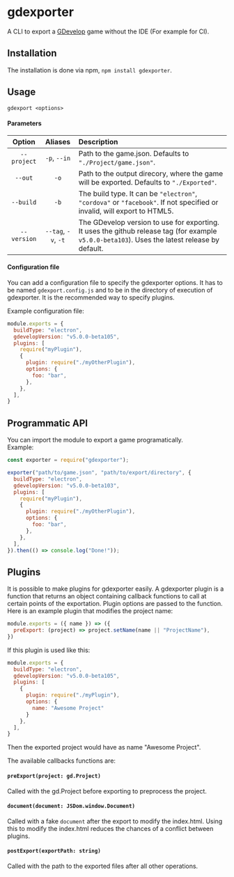 # gdexporter
A CLI to export a [GDevelop](https://github.com/4ian/GDevelop) game without the IDE (For example for CI).

## Installation
The installation is done via npm, `npm install gdexporter`.

## Usage
`gdexport <options>`

#### Parameters
| Option | Aliases | Description |
| :-: | :-: | :-- |
| `--project` | `-p`, `--in` | Path to the game.json. Defaults to `"./Project/game.json"`. |
| `--out` | `-o` | Path to the output direcory, where the game will be exported. Defaults to `"./Exported"`. |
| `--build` | `-b` | The build type. It can be `"electron"`, `"cordova"` or `"facebook"`. If not specified or invalid, will export to HTML5. |
| `--version` | `--tag`, `-v`, `-t` | The GDevelop version to use for exporting. It uses the github release tag (for example `v5.0.0-beta103`). Uses the latest release by default. |

#### Configuration file
You can add a configuration file to specify the gdexporter options. It has to be named `gdexport.config.js` and to be in the directory of execution of gdexporter. It is the recommended way to specify plugins.

Example configuration file:
```js
module.exports = {
  buildType: "electron",
  gdevelopVersion: "v5.0.0-beta105",
  plugins: [
    require("myPlugin"),
    {
      plugin: require("./myOtherPlugin"),
      options: {
        foo: "bar",
      },
    },
  ],
}
```

## Programmatic API
You can import the module to export a game programatically.  
Example:
```js
const exporter = require("gdexporter");

exporter("path/to/game.json", "path/to/export/directory", {
  buildType: "electron",
  gdevelopVersion: "v5.0.0-beta103",
  plugins: [
    require("myPlugin"),
    {
      plugin: require("./myOtherPlugin"),
      options: {
        foo: "bar",
      },
    },
  ],
}).then(() => console.log("Done!"));
```

## Plugins
It is possible to make plugins for gdexporter easily. A gdexporter plugin is a function that returns an object containing callback functions to call at certain points of the exportation. Plugin options are passed to the function. Here is an example plugin that modifies the project name:
```js
module.exports = ({ name }) => ({
  preExport: (project) => project.setName(name || "ProjectName"),
})
```
If this plugin is used like this:
```js
module.exports = {
  buildType: "electron",
  gdevelopVersion: "v5.0.0-beta105",
  plugins: [
    {
      plugin: require("./myPlugin"),
      options: {
        name: "Awesome Project"
      }
    },
  ],
}
```
Then the exported project would have as name "Awesome Project".


The available callbacks functions are:

#### `preExport(project: gd.Project)`
Called with the gd.Project before exporting to preprocess the project.

#### `document(document: JSDom.window.Document)`
Called with a fake `document` after the export to modify the index.html. Using this to modify the index.html reduces the chances of a conflict between plugins.

#### `postExport(exportPath: string)`
Called with the path to the exported files after all other operations.
